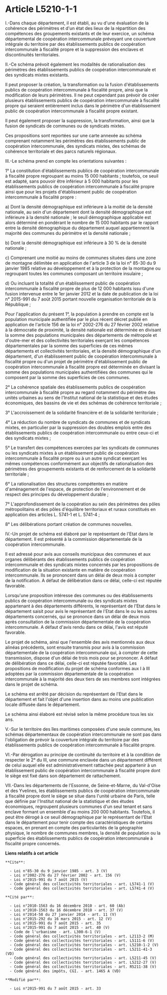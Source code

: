 # Article L5210-1-1

I.-Dans chaque département, il est établi, au vu d'une évaluation de la cohérence des périmètres et d'un état des lieux de la
répartition des compétences des groupements existants et de leur exercice, un schéma départemental de coopération
intercommunale prévoyant une couverture intégrale du territoire par des établissements publics de coopération intercommunale
à fiscalité propre et la suppression des enclaves et discontinuités territoriales. 

II.-Ce schéma prévoit également les modalités de rationalisation des périmètres des établissements publics de coopération
intercommunale et des syndicats mixtes existants. 

Il peut proposer la création, la transformation ou la fusion d'établissements publics de coopération intercommunale à
fiscalité propre, ainsi que la modification de leurs périmètres. Il ne peut cependant pas prévoir de créer plusieurs
établissements publics de coopération intercommunale à fiscalité propre qui seraient entièrement inclus dans le périmètre
d'un établissement public de coopération intercommunale à fiscalité propre existant. 

Il peut également proposer la suppression, la transformation, ainsi que la fusion de syndicats de communes ou de syndicats
mixtes. 

Ces propositions sont reportées sur une carte annexée au schéma comprenant notamment les périmètres des établissements public
de coopération intercommunale, des syndicats mixtes, des schémas de cohérence territoriale et des parcs naturels régionaux. 

III.-Le schéma prend en compte les orientations suivantes : 

1° La constitution d'établissements publics de coopération intercommunale à fiscalité propre regroupant au moins 15 000
habitants ; toutefois, ce seuil est adapté, sans pouvoir être inférieur à 5 000 habitants pour les établissements publics de
coopération intercommunale à fiscalité propre ainsi que pour les projets d'établissement public de coopération intercommunale
à fiscalité propre : 

a) Dont la densité démographique est inférieure à la moitié de la densité nationale, au sein d'un département dont la densité
démographique est inférieure à la densité nationale ; le seuil démographique applicable est alors déterminé en pondérant le
nombre de 15 000 habitants par le rapport entre la densité démographique du département auquel appartiennent la majorité des
communes du périmètre et la densité nationale ; 

b) Dont la densité démographique est inférieure à 30 % de la densité nationale ; 

c) Comprenant une moitié au moins de communes situées dans une zone de montagne délimitée en application de l'article 3 de la
loi n° 85-30 du 9 janvier 1985 relative au développement et à la protection de la montagne ou regroupant toutes les communes
composant un territoire insulaire ; 

d) Ou incluant la totalité d'un établissement public de coopération intercommunale à fiscalité propre de plus de 12 000
habitants issu d'une fusion intervenue entre le 1er janvier 2012 et la date de publication de la loi n° 2015-991 du 7 août
2015 portant nouvelle organisation territoriale de la République ; 

Pour l'application du présent 1°, la population à prendre en compte est la population municipale authentifiée par le plus
récent décret publié en application de l'article 156 de la loi n° 2002-276 du 27 février 2002 relative à la démocratie de
proximité, la densité nationale est déterminée en divisant la somme des populations municipales des départements de métropole
et d'outre-mer et des collectivités territoriales exerçant les compétences départementales par la somme des superficies de
ces mêmes départements et collectivités territoriales, et la densité démographique d'un département, d'un établissement
public de coopération intercommunale à fiscalité propre ou d'un projet de périmètre d'établissement public de coopération
intercommunale à fiscalité propre est déterminée en divisant la somme des populations municipales authentifiées des communes
qui le composent par la somme des superficies de ces communes. 

2° La cohérence spatiale des établissements publics de coopération intercommunale à fiscalité propre au regard notamment du
périmètre des unités urbaines au sens de l'Institut national de la statistique et des études économiques, des bassins de vie
et des schémas de cohérence territoriale ; 

3° L'accroissement de la solidarité financière et de la solidarité territoriale ; 

4° La réduction du nombre de syndicats de communes et de syndicats mixtes, en particulier par la suppression des doubles
emplois entre des établissements publics de coopération intercommunale ou entre ceux-ci et des syndicats mixtes ; 

5° Le transfert des compétences exercées par les syndicats de communes ou les syndicats mixtes à un établissement public de
coopération intercommunale à fiscalité propre ou à un autre syndicat exerçant les mêmes compétences conformément aux
objectifs de rationalisation des périmètres des groupements existants et de renforcement de la solidarité territoriale ; 

6° La rationalisation des structures compétentes en matière d'aménagement de l'espace, de protection de l'environnement et de
respect des principes du développement durable ; 

7° L'approfondissement de la coopération au sein des périmètres des pôles métropolitains et des pôles d'équilibre
territoriaux et ruraux constitués en application des articles L. 5741-1 et L. 5741-4 ; 

8° Les délibérations portant création de communes nouvelles. 

IV.-Un projet de schéma est élaboré par le représentant de l'Etat dans le département. Il est présenté à la commission
départementale de la coopération intercommunale. 

Il est adressé pour avis aux conseils municipaux des communes et aux organes délibérants des établissements publics de
coopération intercommunale et des syndicats mixtes concernés par les propositions de modification de la situation existante
en matière de coopération intercommunale. Ils se prononcent dans un délai de deux mois à compter de la notification. A défaut
de délibération dans ce délai, celle-ci est réputée favorable. 

Lorsqu'une proposition intéresse des communes ou des établissements publics de coopération intercommunale ou des syndicats
mixtes appartenant à des départements différents, le représentant de l'Etat dans le département saisit pour avis le
représentant de l'Etat dans le ou les autres départements concernés, qui se prononce dans un délai de deux mois après
consultation de la commission départementale de la coopération intercommunale. A défaut d'avis rendu dans ce délai, l'avis
est réputé favorable. 

Le projet de schéma, ainsi que l'ensemble des avis mentionnés aux deux alinéas précédents, sont ensuite transmis pour avis à
la commission départementale de la coopération intercommunale qui, à compter de cette transmission, dispose d'un délai de
trois mois pour se prononcer. A défaut de délibération dans ce délai, celle-ci est réputée favorable. Les propositions de
modification du projet de schéma conformes aux I à III adoptées par la commission départementale de la coopération
intercommunale à la majorité des deux tiers de ses membres sont intégrées dans le projet de schéma. 

Le schéma est arrêté par décision du représentant de l'Etat dans le département et fait l'objet d'une insertion dans au moins
une publication locale diffusée dans le département. 

Le schéma ainsi élaboré est révisé selon la même procédure tous les six ans. 

V.-Sur le territoire des îles maritimes composées d'une seule commune, les schémas départementaux de coopération
intercommunale ne sont pas dans l'obligation de prévoir la couverture intégrale du territoire par des établissements publics
de coopération intercommunale à fiscalité propre. 

VI.-Par dérogation au principe de continuité du territoire et à la condition de respecter le 2° du III, une commune enclavée
dans un département différent de celui auquel elle est administrativement rattachée peut appartenir à un établissement public
de coopération intercommunale à fiscalité propre dont le siège est fixé dans son département de rattachement. 

VII.-Dans les départements de l'Essonne, de Seine-et-Marne, du Val-d'Oise et des Yvelines, les établissements publics de
coopération intercommunale à fiscalité propre dont le siège se situe dans l'unité urbaine de Paris, telle que définie par
l'Institut national de la statistique et des études économiques, regroupent plusieurs communes d'un seul tenant et sans
enclave formant un ensemble d'au moins 200 000 habitants. Toutefois, il peut être dérogé à ce seuil démographique par le
représentant de l'Etat dans le département pour tenir compte des caractéristiques de certains espaces, en prenant en compte
des particularités de la géographie physique, le nombre de communes membres, la densité de population ou la superficie des
établissements publics de coopération intercommunale à fiscalité propre concernés.

**Liens relatifs à cet article**

	**Cite**:

	  - Loi n°85-30 du 9 janvier 1985 - art. 3 (V)
	  - Loi n°2002-276 du 27 février 2002 - art. 156 (V)
	  - Loi n°2015-991 du 7 août 2015 (V)
	  - Code général des collectivités territoriales - art. L5741-1 (V)
	  - Code général des collectivités territoriales - art. L5741-4 (V)

	**Cité par**:

	  - Loi n°2010-1563 du 16 décembre 2010 - art. 60 (Ab)
	  - Loi n°2010-1563 du 16 décembre 2010 - art. 37 (V)
	  - Loi n°2014-58 du 27 janvier 2014 - art. 11 (V)
	  - Loi n°2015-292 du 16 mars 2015 - art. 12 (V)
	  - Loi n°2015-991 du 7 août 2015 - art. 35
	  - Loi n°2015-991 du 7 août 2015 - art. 40 (V)
	  - Code de l'urbanisme - art. L300-6-1 (V)
	  - Code général des collectivités territoriales - art. L2113-2 (M)
	  - Code général des collectivités territoriales - art. L5111-6 (V)
	  - Code général des collectivités territoriales - art. L5210-1-2 (V)
	  - Code général des collectivités territoriales - art. L5211-41-3 (VD)
	  - Code général des collectivités territoriales - art. L5211-45 (V)
	  - Code général des collectivités territoriales - art. L5212-27 (V)
	  - Code général des collectivités territoriales - art. R5211-38 (V)
	  - Code général des impôts, CGI. - art. 1465 A (VD)

	**Modifié par**:

	  - Loi n°2015-991 du 7 août 2015 - art. 33
